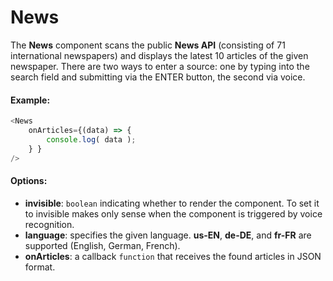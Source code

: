 # News

The **News** component scans the public **News API** (consisting of 71 international newspapers) and displays the latest 10 articles of the given newspaper. There are two ways to enter a source: one by typing into the search field and submitting via the ENTER button, the second via voice.

#### Example:

```js
<News
    onArticles={(data) => {
        console.log( data );
    } }
/>
```

#### Options:

* __invisible__: `boolean` indicating whether to render the component. To set it to invisible makes only sense when the component is triggered by voice recognition.
* __language__: specifies the given language. **us-EN**, **de-DE**, and **fr-FR** are supported (English, German, French).
* __onArticles__: a callback `function` that receives the found articles in JSON format.